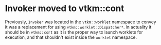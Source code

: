 # Invoker moved to vtkm::cont

Previously, `Invoker` was located in the `vtkm::worklet` namespace to convey
it was a replacement for using `vtkm::worklet::Dispatcher*`. In actuality
it should be in `vtkm::cont` as it is the proper way to launch worklets
for execution, and that shouldn't exist inside the `worklet` namespace.
